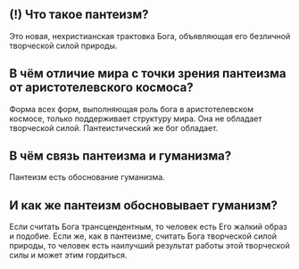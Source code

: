 ## (!) Что такое пантеизм?
Это новая, нехристианская трактовка Бога, объявляющая его безличной творческой силой природы.

## В чём отличие мира с точки зрения пантеизма от аристотелевского космоса?
Форма всех форм, выполняющая роль бога в аристотелевском космосе, только поддерживает структуру мира.
Она не обладает творческой силой.
Пантеистический же бог обладает.

## В чём связь пантеизма и гуманизма?
Пантеизм есть обоснование гуманизма.

## И как же пантеизм обосновывает гуманизм?
Если считать Бога трансцендентным, то человек есть Его жалкий образ и подобие.
Если же, как в пантеизме, считать Бога творческой силой природы, то человек есть наилучший результат работы этой творческой силы и может этим гордиться.
